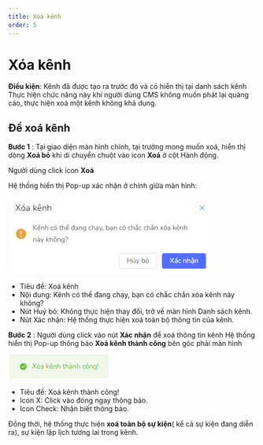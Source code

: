```yaml
---
title: Xoá kênh
order: 5
---
```

# Xóa kênh
 **Điều kiện**: Kênh đã được tạo ra trước đó và có hiển thị tại danh sách kênh
 Thực hiện chức năng này khi người dùng CMS không muốn phát lại quảng cáo, thực hiện xoá một kênh không khả dụng.
## Để xoá kênh
**Bước 1** :
Tại giao diện màn hình chính, tại trường mong muốn xoá, hiển thị dòng **Xoá bỏ** khi di chuyển chuột vào icon **Xoá** ở cột Hành động.

Người dùng click icon **Xoá**

Hệ thống hiển thị Pop-up xác nhận ở chính giữa màn hình:

![](../image/pop-up-delete.png)

 * Tiêu đề: Xoá kênh
 * Nội dung: Kênh có thể đang chạy, bạn có chắc chắn xóa kênh này không?
 * Nút Huỷ bỏ: Không thực hiện thay đổi, trở về màn hình Danh sách kênh.
 * Nút Xác nhận: Hệ thống thực hiện xoá toàn bộ thông tin của kênh.

**Bước 2** : Người dùng click vào nút **Xác nhận** để xoá thông tin kênh
 Hệ thống hiển thị Pop-up thông báo **Xoá kênh thành công** bên góc phải màn hình 

 ![](../image/notice-delete-success.png)
 
 * Tiêu đề: Xoá kênh thành công!
 * Icon X: Click vào đóng ngay thông báo.
 * Icon Check: Nhận biết thông báo.

Đồng thời, hệ thống thực hiện **xoá toàn bộ sự kiện**( kể cả sự kiện đang diễn ra), sự kiện lập lịch tương lai trong kênh.